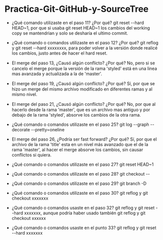 # Practica-Git-GitHub-y-SourceTree

- ¿Qué comando utilizaste en el paso 11? ¿Por qué? 
 git reset --hard HEAD~1, por que si usaba git reset HEAD~1 los cambios del working copy se mantendrian
 y solo se desharía el ultimo commit.

- ¿Qué comando o comandos utilizaste en el paso 12? ¿Por qué? 
 git reflog y git reset --hard xxxxxxxx, para poder volver a la versión donde realicé los cambios, justo 
 antes de hacer el  hard reset.

- El merge del paso 13, ¿Causó algún conﬂicto? ¿Por qué? 
 No, pero si se cancelo el merge porque la versión de la rama 'styled' está en una linea mas avanzada 
 y actualizada a la de 'master'.

- El merge del paso 19, ¿Causó algún conﬂicto? ¿Por qué? 
 Sí, por que se hizo un merge del mismo archivo modificado en diferentes ramas y al mismo nivel.
 
- El merge del paso 21, ¿Causó algún conﬂicto? ¿Por qué? 
 No, por que al hacerlo desde la rama 'master', que es un archivo mas antiguo y por debajo de la rama 'styled', absorve los cambios
 de la otra rama.

- ¿Qué comando o comandos utilizaste en el paso 25? 
  git log --graph --decorate --pretty=oneline

- El merge del paso 26, ¿Podría ser fast forward? ¿Por qué? 
  Sí, por que el archivo de la rama 'title' esta en un nivel más avanzado que el de la rama 'master', al hacer el merge absorve 
 los cambios, sin causar conflictos si quiera.

- ¿Qué comando o comandos utilizaste en el paso 27?
 git reset HEAD~1

- ¿Qué comando o comandos utilizaste en el paso 28?
 git checkout -- <file>

- ¿Qué comando o comandos utilizaste en el paso 29?
 git branch -D <branch>

- ¿Qué comando o comandos utilizaste en el paso 30? 
 git reflog y git checkout xxxxxxx

- ¿Qué comando o comandos usaste en el paso 32? 
 git reflog y git reset --hard xxxxxxx, aunque podría haber usado también git reflog y git checkout xxxxxx

- ¿Qué comando o comandos usaste en el punto 33?
 git reflog y git reset --hard xxxxxxx
